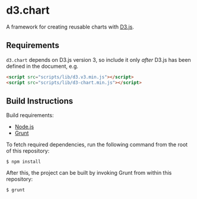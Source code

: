 # d3.chart

A framework for creating reusable charts with [D3.js](http://d3js.org).

## Requirements

`d3.chart` depends on D3.js version 3, so include it only *after* D3.js has been
defined in the document, e.g.

```html
<script src="scripts/lib/d3.v3.min.js"></script>
<script src="scripts/lib/d3-chart.min.js"></script>
```

## Build Instructions

Build requirements:

- [Node.js](http://nodejs.org)
- [Grunt](http://gruntjs.com)

To fetch required dependencies, run the following command from the root of
this repository:

    $ npm install

After this, the project can be built by invoking Grunt from within this
repository:

    $ grunt
